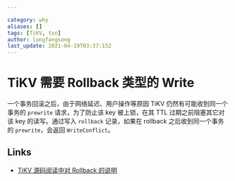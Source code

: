 ```yaml
---

category: why
aliases: []
tags: [TiKV, txn]
author: longfangsong
last_update: 2021-04-19T03:37:15Z
---
```


# TiKV 需要 Rollback 类型的 Write

一个事务回滚之后，由于网络延迟、用户操作等原因 TiKV 仍然有可能收到同一个事务的 `prewrite` 请求，为了防止该 key 被上锁，在其 TTL 过期之前阻塞其它对该 key 的读写。通过写入 `rollback` 记录，如果在 rollback 之后收到同一个事务的 `prewrite`，会返回 `WriteConflict`。

## Links

- [TiKV 源码阅读中对 Rollback 的说明](https://pingcap.com/blog-cn/tikv-source-code-reading-12/#rollback)
